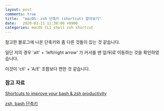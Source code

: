 ```yaml
---
layout: post
comments: true
title:  "macOS: zsh 단축키 (shortcut) 알아보기"
date:   2020-03-11 11:30:00 +0900
categories: macOS CLI shell zsh shortcut
---
```


참고한 블로그에 나온 단축키와 좀 다른 것들이 있는 것 같습니다.

일단 저의 경우 'alt' + 'left/right arrow' 가 커서를 맨 앞/뒤로 이동하는 것을 확인하였습니다.

이것이 'ctl' + 'A/E' 조합보다 편한 것 같습니다.

### 참고 자료

[Shortcuts to improve your bash & zsh productivity](http://www.geekmind.net/2011/01/shortcuts-to-improve-your-bash-zsh.html)

[zsh, bash 단축키](https://wayhome25.github.io/etc/2017/04/04/zsh-shortcut/)
